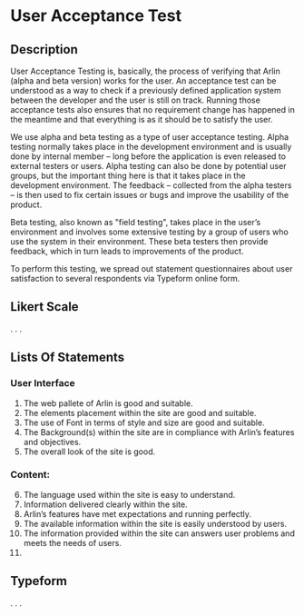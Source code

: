 User Acceptance Test
============================
## Description 
User Acceptance Testing is, basically, the process of verifying that Arlin (alpha and beta version) works for the user. An acceptance test can be understood as a way to check if a previously defined application system between the developer and the user is still on track. Running those acceptance tests also ensures that no requirement change has happened in the meantime and that everything is as it should be to satisfy the user.

We use alpha and beta testing as a type of user acceptance testing. Alpha testing normally takes place in the development environment and is usually done by internal member – long before the application is even released to external testers or users. Alpha testing can also be done by potential user groups, but the important thing here is that it takes place in the development environment. The feedback – collected from the alpha testers – is then used to fix certain issues or bugs and improve the usability of the product.

Beta testing, also known as "field testing", takes place in the user’s environment and involves some extensive testing by a group of users who use the system in their environment. These beta testers then provide feedback, which in turn leads to improvements of the product.

To perform this testing, we spread out statement questionnaires about user satisfaction to several respondents via Typeform online form.

## Likert Scale
. . .

## Lists Of Statements
### User Interface
1. The web pallete of Arlin is good and suitable.
2. The elements placement within the site are good and suitable.
3. The use of Font in terms of style and size are good and suitable.
4. The Background(s) within the site are in compliance with Arlin’s features and objectives.
5. The overall look of the site is good.

### Content: 
6. The language used within the site is easy to understand.
7. Information delivered clearly within the site.
8. Arlin’s features have met expectations and running perfectly.
9. The available information within the site is easily understood by users.
10. The information provided within the site can answers user problems and meets the needs of users.
11. 

## Typeform
. . .
